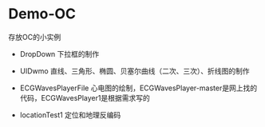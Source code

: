 # Demo-OC
存放OC的小实例

- DropDown 下拉框的制作

- UIDwmo 直线、三角形、椭圆、贝塞尔曲线（二次、三次）、折线图的制作

- ECGWavesPlayerFile 心电图的绘制，ECGWavesPlayer-master是网上找的代码，ECGWavesPlayer1是根据需求写的

- locationTest1 定位和地理反编码
